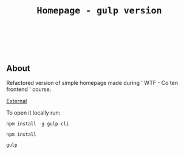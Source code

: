 <h1 align = 'center'> 

    Homepage - gulp version 
  <br> 
  <br>
</h1>


## About
Refactored version of simple homepage made during ' WTF - Co ten frontend ' course.

[External](https://mateuszkornecki.github.io/homepage-gulp/)

To open it locally run:

`npm install -g gulp-cli`

`npm install`

`gulp`
